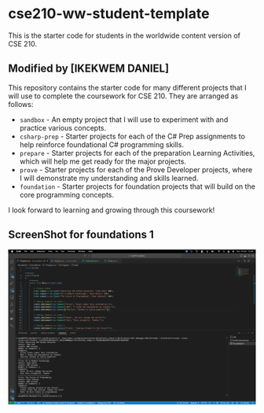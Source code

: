 # cse210-ww-student-template
This is the starter code for students in the worldwide content version of CSE 210.

## Modified by [IKEKWEM DANIEL]

This repository contains the starter code for many different projects that I will use to complete the coursework for CSE 210. They are arranged as follows:

* `sandbox` - An empty project that I will use to experiment with and practice various concepts.
* `csharp-prep` - Starter projects for each of the C# Prep assignments to help reinforce foundational C# programming skills.
* `prepare` - Starter projects for each of the preparation Learning Activities, which will help me get ready for the major projects.
* `prove` - Starter projects for each of the Prove Developer projects, where I will demonstrate my understanding and skills learned.
* `foundation` - Starter projects for foundation projects that will build on the core programming concepts.

I look forward to learning and growing through this coursework!

## ScreenShot for foundations 1
<img src='ScreenShot.png' alt='image' />
